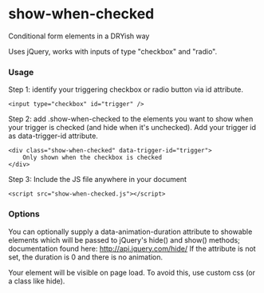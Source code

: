 show-when-checked
=================

Conditional form elements in a DRYish way

Uses jQuery, works with inputs of type "checkbox" and "radio".

### Usage

Step 1: identify your triggering checkbox or radio button via id attribute.

```
<input type="checkbox" id="trigger" />
```

Step 2: add .show-when-checked to the elements you want to show when your trigger is checked (and hide when it's unchecked). Add your trigger id as data-trigger-id attribute.

```
<div class="show-when-checked" data-trigger-id="trigger">
	Only shown when the checkbox is checked
</div>
```

Step 3: Include the JS file anywhere in your document

```
<script src="show-when-checked.js"></script>
```

### Options

You can optionally supply a data-animation-duration attribute to showable elements which will be passed to jQuery's hide() and show() methods; documentation found here: http://api.jquery.com/hide/ If the attribute is not set, the duration is 0 and there is no animation.

Your element will be visible on page load. To avoid this, use custom css (or a class like hide).


